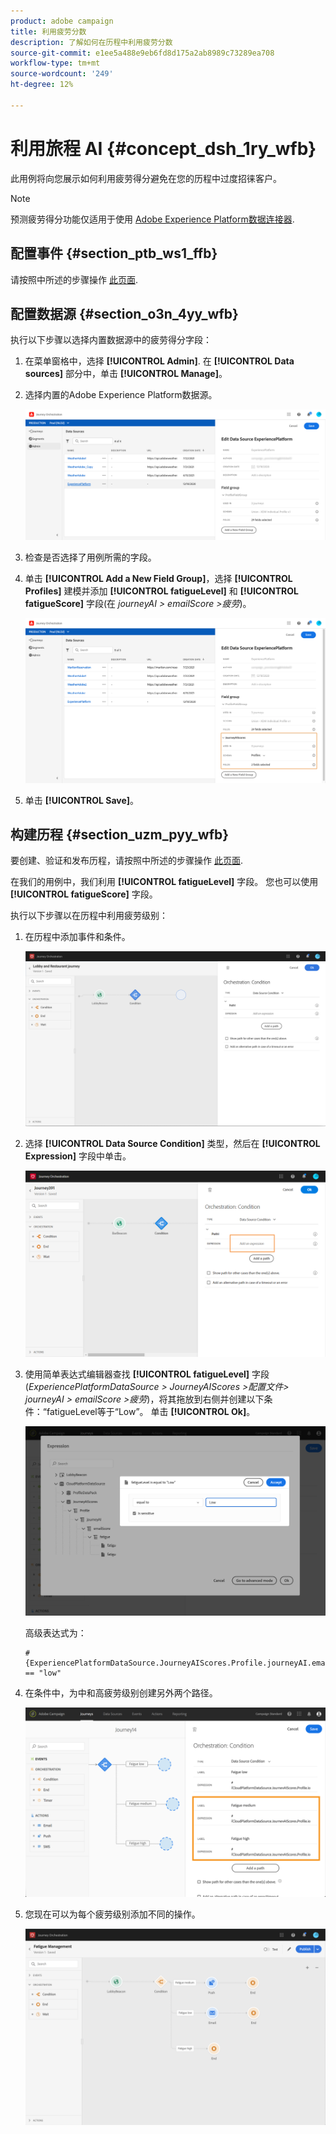 ```yaml
---
product: adobe campaign
title: 利用疲劳分数
description: 了解如何在历程中利用疲劳分数
source-git-commit: e1ee5a488e9eb6fd8d175a2ab8989c73289ea708
workflow-type: tm+mt
source-wordcount: '249'
ht-degree: 12%

---
```



# 利用旅程 AI {#concept_dsh_1ry_wfb}

此用例将向您展示如何利用疲劳得分避免在您的历程中过度招徕客户。

>[!NOTE]
>
>预测疲劳得分功能仅适用于使用 [Adobe Experience Platform数据连接器](https://experienceleague.adobe.com/docs/campaign-standard/using/integrating-with-adobe-cloud/adobe-experience-platform/data-connector/aep-about-data-connector.html).

## 配置事件 {#section_ptb_ws1_ffb}

请按照中所述的步骤操作 [此页面](../event/about-events.md).

## 配置数据源 {#section_o3n_4yy_wfb}

执行以下步骤以选择内置数据源中的疲劳得分字段：

1. 在菜单窗格中，选择 **[!UICONTROL Admin]**. 在 **[!UICONTROL Data sources]** 部分中，单击 **[!UICONTROL Manage]**。
1. 选择内置的Adobe Experience Platform数据源。

   ![](../assets/journey23.png)

1. 检查是否选择了用例所需的字段。
1. 单击 **[!UICONTROL Add a New Field Group]**，选择 **[!UICONTROL Profiles]** 建模并添加 **[!UICONTROL fatigueLevel]** 和 **[!UICONTROL fatigueScore]** 字段(在 _journeyAI > emailScore >疲劳_)。

   ![](../assets/journeyuc3_1.png)

1. 单击 **[!UICONTROL Save]**。

## 构建历程 {#section_uzm_pyy_wfb}

要创建、验证和发布历程，请按照中所述的步骤操作 [此页面](../building-journeys/journey.md).

在我们的用例中，我们利用 **[!UICONTROL fatigueLevel]** 字段。 您也可以使用 **[!UICONTROL fatigueScore]** 字段。

执行以下步骤以在历程中利用疲劳级别：

1. 在历程中添加事件和条件。

   ![](../assets/journeyuc2_14.png)

1. 选择 **[!UICONTROL Data Source Condition]** 类型，然后在 **[!UICONTROL Expression]** 字段中单击。

   ![](../assets/journeyuc3_2.png)

1. 使用简单表达式编辑器查找 **[!UICONTROL fatigueLevel]** 字段(_ExperiencePlatformDataSource > JourneyAIScores >配置文件> journeyAI > emailScore >疲劳_)，将其拖放到右侧并创建以下条件：“fatigueLevel等于“Low”。 单击 **[!UICONTROL Ok]**。

   ![](../assets/journeyuc3_3.png)

   高级表达式为：

   ```
   #{ExperiencePlatformDataSource.JourneyAIScores.Profile.journeyAI.emailScore.fatigue.fatigueLevel} == "low"
   ```

1. 在条件中，为中和高疲劳级别创建另外两个路径。

   ![](../assets/journeyuc3_4.png)

1. 您现在可以为每个疲劳级别添加不同的操作。

   ![](../assets/journeyuc3_5.png)

